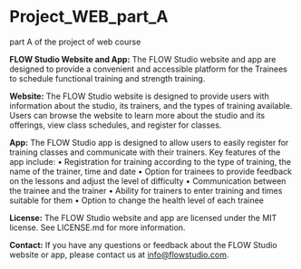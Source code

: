# Project_WEB_part_A
part A of the project of web course

**FLOW Studio Website and App:**
The FLOW Studio website and app are designed to provide a convenient and accessible platform for the 
Trainees to schedule functional training and strength training.

**Website:**
The FLOW Studio website is designed to provide users with information about the studio, its trainers, and the types of training available. Users can browse the website to learn more about the studio and its offerings, view class schedules, and register for classes.

**App:**
The FLOW Studio app is designed to allow users to easily register for training classes and communicate with their trainers. Key features of the app include:
•	Registration for training according to the type of training, the name of the trainer, time and date
•	Option for trainees to provide feedback on the lessons and adjust the level of difficulty
•	Communication between the trainee and the trainer
•	Ability for trainers to enter training and times suitable for them
•	Option to change the health level of each trainee

**License:**
The FLOW Studio website and app are licensed under the MIT license. See LICENSE.md for more information.

**Contact:**
If you have any questions or feedback about the FLOW Studio website or app, please contact us at info@flowstudio.com.



